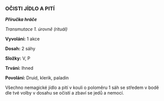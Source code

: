 ### OČISTI JÍDLO A PITÍ

***Příručka hráče***

*Transmutace 1. úrovně (rituál)*

**Vyvolání:** 1 akce

**Dosah:** 2 sáhy

**Složky:** V, P

**Trvání:** Ihned

**Povolání:** Druid, klerik, paladin

Všechno nemagické jídlo a pití v kouli o poloměru 1 sáh se středem v bodě dle tvé volby v dosahu se očistí a zbaví se jedů a nemocí.